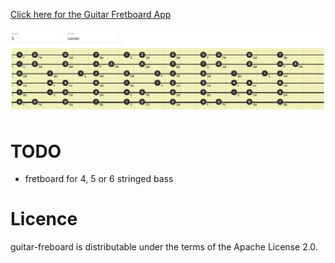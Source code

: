 <p><a href="https://claudiut.github.io/guitar-fretboard">Click here for the Guitar Fretboard App</a></p>

<p><img src="img/guitar-fretboard-demo.png"></p>

# TODO
- fretboard for 4, 5 or 6 stringed bass

# Licence
guitar-freboard is distributable under the terms of the Apache License 2.0.
